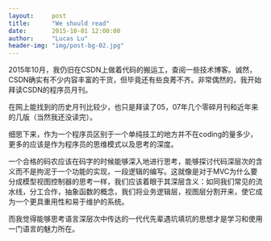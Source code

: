 ```yaml
---
layout:     post
title:      "We should read"
date:       2015-10-01 12:00:00
author:     "Lucas Lu"
header-img: "img/post-bg-02.jpg"
---
```


<p>2015年10月，我仍旧在CSDN上做着代码的搬运工，查阅一些技术博客。诚然，CSDN确实有不少内容丰富的干货，但毕竟还有些良莠不齐。非常偶然的，我开始拜读CSDN的程序员月刊。</p>

<p>在网上能找到的历史月刊比较少，也只是拜读了05，07年几个零碎月刊和近年来的几版（当然我还没读完）。</p>

<p>细思下来，作为一个程序员区别于一个单纯技工的地方并不在coding的量多少，更多的应该是作为程序员的思维模式以及思考的深度。</p>

<p>一个合格的码农应该在码字的时候能够深入地进行思考，能够探讨代码深层次的含义而不是拘泥于一个功能的实现，一段逻辑的编写。这就像是对于MVC为什么要分成模型视图控制器的思考一样，我们应该着眼于其深层含义：如同我们常见的流水线，分工合作，抽象函数的概念，我们将业务逻辑层，视图层分割开来，使它成为一个更具重用性和易于维护的系统。</p>
<p>而我觉得能够思考语言深层次中传达的一代代先辈遇坑填坑的思想才是学习和使用一门语言的魅力所在。</p>